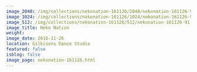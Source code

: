 ```yaml
---
image_2048: /img/collections/nekonation-161126/2048/nekonation-161126-91.jpg
image_1024: /img/collections/nekonation-161126/1024/nekonation-161126-91.jpg
image_512: /img/collections/nekonation-161126/512/nekonation-161126-91.jpg
image_title: Neko Nation
weight: 
image_date: 2016-11-26
location: Gilkisons Dance Studio
featured: false
isblog: false
image_page: nekonation-161126.html
---
```

